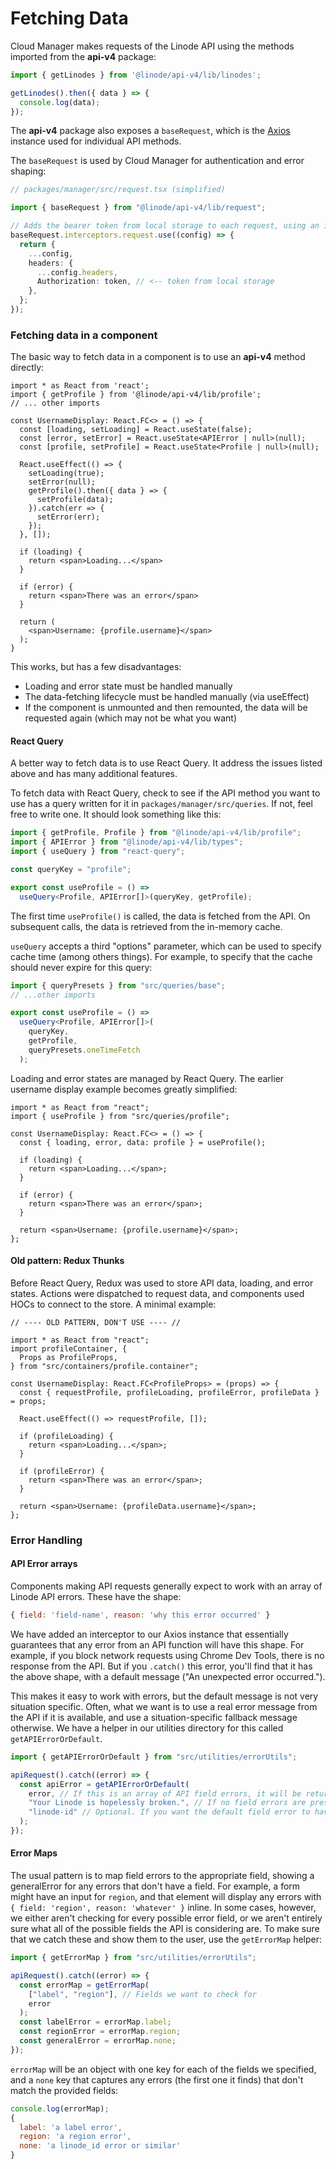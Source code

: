 # Fetching Data

Cloud Manager makes requests of the Linode API using the methods imported from the **api-v4** package:

```ts
import { getLinodes } from '@linode/api-v4/lib/linodes';

getLinodes().then({ data } => {
  console.log(data);
});
```

The **api-v4** package also exposes a `baseRequest`, which is the [Axios](https://axios-http.com/docs/intro) instance used for individual API methods.

The `baseRequest` is used by Cloud Manager for authentication and error shaping:

```ts
// packages/manager/src/request.tsx (simplified)

import { baseRequest } from "@linode/api-v4/lib/request";

// Adds the bearer token from local storage to each request, using an interceptor
baseRequest.interceptors.request.use((config) => {
  return {
    ...config,
    headers: {
      ...config.headers,
      Authorization: token, // <-- token from local storage
    },
  };
});
```

### Fetching data in a component

The basic way to fetch data in a component is to use an **api-v4** method directly:

```tsx
import * as React from 'react';
import { getProfile } from '@linode/api-v4/lib/profile';
// ... other imports

const UsernameDisplay: React.FC<> = () => {
  const [loading, setLoading] = React.useState(false);
  const [error, setError] = React.useState<APIError | null>(null);
  const [profile, setProfile] = React.useState<Profile | null>(null);

  React.useEffect(() => {
    setLoading(true);
    setError(null);
    getProfile().then({ data } => {
      setProfile(data);
    }).catch(err => {
      setError(err);
    });
  }, []);

  if (loading) {
    return <span>Loading...</span>
  }

  if (error) {
    return <span>There was an error</span>
  }

  return (
    <span>Username: {profile.username}</span>
  );
}
```

This works, but has a few disadvantages:

- Loading and error state must be handled manually
- The data-fetching lifecycle must be handled manually (via useEffect)
- If the component is unmounted and then remounted, the data will be requested again (which may not be what you want)

#### React Query

A better way to fetch data is to use React Query. It address the issues listed above and has many additional features.

To fetch data with React Query, check to see if the API method you want to use has a query written for it in `packages/manager/src/queries`. If not, feel free to write one. It should look something like this:

```ts
import { getProfile, Profile } from "@linode/api-v4/lib/profile";
import { APIError } from "@linode/api-v4/lib/types";
import { useQuery } from "react-query";

const queryKey = "profile";

export const useProfile = () =>
  useQuery<Profile, APIError[]>(queryKey, getProfile);
```

The first time `useProfile()` is called, the data is fetched from the API. On subsequent calls, the data is retrieved from the in-memory cache.

`useQuery` accepts a third "options" parameter, which can be used to specify cache time (among others things). For example, to specify that the cache should never expire for this query:

```ts
import { queryPresets } from "src/queries/base";
// ...other imports

export const useProfile = () =>
  useQuery<Profile, APIError[]>(
    queryKey,
    getProfile,
    queryPresets.oneTimeFetch
  );
```

Loading and error states are managed by React Query. The earlier username display example becomes greatly simplified:

```tsx
import * as React from "react";
import { useProfile } from "src/queries/profile";

const UsernameDisplay: React.FC<> = () => {
  const { loading, error, data: profile } = useProfile();

  if (loading) {
    return <span>Loading...</span>;
  }

  if (error) {
    return <span>There was an error</span>;
  }

  return <span>Username: {profile.username}</span>;
};
```

#### Old pattern: Redux Thunks

Before React Query, Redux was used to store API data, loading, and error states. Actions were dispatched to request data, and components used HOCs to connect to the store. A minimal example:

```tsx
// ---- OLD PATTERN, DON'T USE ---- //

import * as React from "react";
import profileContainer, {
  Props as ProfileProps,
} from "src/containers/profile.container";

const UsernameDisplay: React.FC<ProfileProps> = (props) => {
  const { requestProfile, profileLoading, profileError, profileData } = props;

  React.useEffect(() => requestProfile, []);

  if (profileLoading) {
    return <span>Loading...</span>;
  }

  if (profileError) {
    return <span>There was an error</span>;
  }

  return <span>Username: {profileData.username}</span>;
};
```

### Error Handling

#### API Error arrays

Components making API requests generally expect to work with an array of Linode API errors. These have the shape:

```js
{ field: 'field-name', reason: 'why this error occurred' }
```

We have added an interceptor to our Axios instance that essentially guarantees that any error from an API function will have this shape. For example, if you block network requests using Chrome Dev Tools, there is no response from the API. But if you `.catch()` this error, you'll find that it has the above shape, with a default message ("An unexpected error occurred.").

This makes it easy to work with errors, but the default message is not very situation specific. Often, what we want is to use a real error message from the API if it is available, and use a situation-specific fallback message otherwise. We have a helper in our utilities directory for this called `getAPIErrorOrDefault`.

```js
import { getAPIErrorOrDefault } from "src/utilities/errorUtils";

apiRequest().catch((error) => {
  const apiError = getAPIErrorOrDefault(
    error, // If this is an array of API field errors, it will be returned unchanged.
    "Your Linode is hopelessly broken.", // If no field errors are present, an array consisting of an error with this reason is returned.
    "linode-id" // Optional. If you want the default field error to have a `field` property, this argument will be used.
  );
});
```

#### Error Maps

The usual pattern is to map field errors to the appropriate field, showing a generalError for any errors that don't have a field. For example, a form might have an input for `region`, and that element will display any errors with `{ field: 'region', reason: 'whatever' }` inline. In some cases, however, we either aren't checking for every possible error field, or we aren't entirely sure what all of the possible fields the API is considering are. To make sure that we catch these and show them to the user, use the `getErrorMap` helper:

```js
import { getErrorMap } from "src/utilities/errorUtils";

apiRequest().catch((error) => {
  const errorMap = getErrorMap(
    ["label", "region"], // Fields we want to check for
    error
  );
  const labelError = errorMap.label;
  const regionError = errorMap.region;
  const generalError = errorMap.none;
});
```

`errorMap` will be an object with one key for each of the fields we specified, and a `none` key that captures any errors (the first
one it finds) that don't match the provided fields:

```js
console.log(errorMap);
{
  label: 'a label error',
  region: 'a region error',
  none: 'a linode_id error or similar'
}
```
